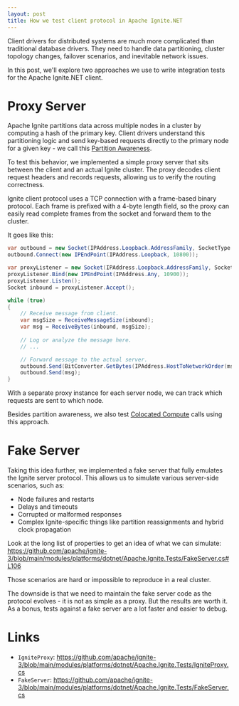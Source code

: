 ```yaml
---
layout: post
title: How we test client protocol in Apache Ignite.NET
---
```


Client drivers for distributed systems are much more complicated than traditional database drivers. 
They need to handle data partitioning, cluster topology changes, failover scenarios, and inevitable network issues.

In this post, we'll explore two approaches we use to write integration tests for the Apache Ignite.NET client.

# Proxy Server

Apache Ignite partitions data across multiple nodes in a cluster by computing a hash of the primary key.
Client drivers understand this partitioning logic and send key-based requests directly to the primary node for a given key - we call this [Partition Awareness](https://ignite.apache.org/docs/ignite3/latest/developers-guide/clients/overview.html#partition-awareness).

To test this behavior, we implemented a simple proxy server that sits between the client and an actual Ignite cluster.
The proxy decodes client request headers and records requests, allowing us to verify the routing correctness.

Ignite client protocol uses a TCP connection with a frame-based binary protocol. 
Each frame is prefixed with a 4-byte length field, so the proxy can easily read complete frames from the socket and forward them to the cluster.

It goes like this:
```csharp
var outbound = new Socket(IPAddress.Loopback.AddressFamily, SocketType.Stream, ProtocolType.Tcp);
outbound.Connect(new IPEndPoint(IPAddress.Loopback, 10800));

var proxyListener = new Socket(IPAddress.Loopback.AddressFamily, SocketType.Stream, ProtocolType.Tcp);
proxyListener.Bind(new IPEndPoint(IPAddress.Any, 10900));
proxyListener.Listen();
Socket inbound = proxyListener.Accept();

while (true)
{
    // Receive message from client.
    var msgSize = ReceiveMessageSize(inbound);
    var msg = ReceiveBytes(inbound, msgSize);
    
    // Log or analyze the message here.
    // ...

    // Forward message to the actual server.
    outbound.Send(BitConverter.GetBytes(IPAddress.HostToNetworkOrder(msgSize)));
    outbound.Send(msg);
}
```

With a separate proxy instance for each server node, we can track which requests are sent to which node.

Besides partition awareness, we also test [Colocated Compute](https://ignite.apache.org/docs/ignite3/latest/developers-guide/compute/compute#colocated-computations) calls using this approach.

# Fake Server

Taking this idea further, we implemented a fake server that fully emulates the Ignite server protocol.
This allows us to simulate various server-side scenarios, such as:
- Node failures and restarts
- Delays and timeouts
- Corrupted or malformed responses
- Complex Ignite-specific things like partition reassignments and hybrid clock propagation

Look at the long list of properties to get an idea of what we can simulate: 
https://github.com/apache/ignite-3/blob/main/modules/platforms/dotnet/Apache.Ignite.Tests/FakeServer.cs#L106

Those scenarios are hard or impossible to reproduce in a real cluster.

The downside is that we need to maintain the fake server code as the protocol evolves - it is not as simple as a proxy. 
But the results are worth it. As a bonus, tests against a fake server are a lot faster and easier to debug.


# Links

* `IgniteProxy`: https://github.com/apache/ignite-3/blob/main/modules/platforms/dotnet/Apache.Ignite.Tests/IgniteProxy.cs
* `FakeServer`: https://github.com/apache/ignite-3/blob/main/modules/platforms/dotnet/Apache.Ignite.Tests/FakeServer.cs
